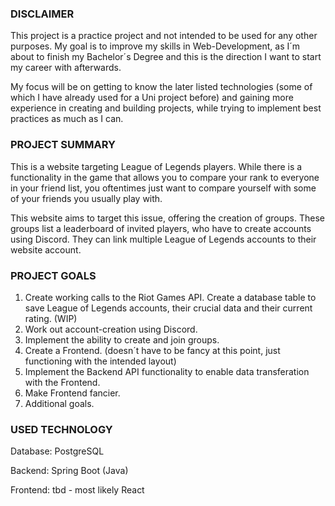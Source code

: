 ### DISCLAIMER
This project is a practice project and not intended to be used for any other purposes. My goal is to improve my skills in Web-Development, as I´m about to finish my Bachelor´s Degree and this is the direction I want to start my career with afterwards.

My focus will be on getting to know the later listed technologies (some of which I have already used for a Uni project before) and gaining more experience in creating and building projects, while trying to implement best practices as much as I can.

### PROJECT SUMMARY
This is a website targeting League of Legends players. While there is a functionality in the game that allows you to compare your rank to everyone in your friend list, you oftentimes just want to compare yourself with some of your friends you usually play with.

This website aims to target this issue, offering the creation of groups. These groups list a leaderboard of invited players, who have to create accounts using Discord. They can link multiple League of Legends accounts to their website account.

### PROJECT GOALS
1.  Create working calls to the Riot Games API. Create a database table to save League of Legends accounts, their crucial data and their current rating. (WIP)
2.  Work out account-creation using Discord.
3.  Implement the ability to create and join groups.
4.  Create a Frontend. (doesn´t have to be fancy at this point, just functioning with the intended layout)
5.  Implement the Backend API functionality to enable data transferation with the Frontend.
6.  Make Frontend fancier.
7.  Additional goals.

### USED TECHNOLOGY
Database:  PostgreSQL

Backend:   Spring Boot (Java)

Frontend:  tbd - most likely React
